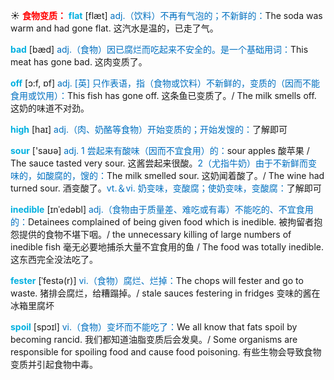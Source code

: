 ☀ <font color="red">**食物变质：**</font>
<font color="sky blue">**flat**</font> [flæt] 
<font color="#0070c0">adj.（饮料）不再有气泡的；不新鲜的：</font>The soda was warm and had gone flat. 这汽水是温的，已走了气。

<font color="sky blue">**bad**</font> [bæd] 
<font color="#0070c0">adj.（食物）因已腐烂而吃起来不安全的。是一个基础用词：</font>This meat has gone bad. 这肉变质了。

<font color="sky blue">**off**</font> [ɔ:f, ɒf] 
<font color="#0070c0">adj. [英] 只作表语，指（食物或饮料）不新鲜的，变质的（因而不能食用或饮用）：</font>This fish has gone off. 这条鱼已变质了。/ The milk smells off. 这奶的味道不对劲。

<font color="sky blue">**high**</font> [haɪ] 
<font color="#0070c0">adj.（肉、奶酪等食物）开始变质的；开始发馊的：</font>了解即可 

<font color="sky blue">**sour**</font> ['saʊə] 
<font color="#0070c0">adj. 1 尝起来有酸味（因而不宜食用）的：</font>sour apples 酸苹果 / The sauce tasted very sour. 这酱尝起来很酸。<font color="#0070c0">2（尤指牛奶）由于不新鲜而变味的，如酸腐的，馊的：</font>The milk smelled sour. 这奶闻着酸了。/ The wine had turned sour. 酒变酸了。<font color="#0070c0">vt.＆vi. 奶变味，变酸腐；使奶变味，变酸腐：</font>了解即可
                      
<font color="sky blue">**inedible**</font> [ɪnˈedəbl]
<font color="#0070c0">adj.（食物由于质量差、难吃或有毒）不能吃的、不宜食用的：</font>Detainees complained of being given food which is inedible. 被拘留者抱怨提供的食物不堪下咽。/ the unnecessary killing of large numbers of inedible fish 毫无必要地捕杀大量不宜食用的鱼 / The food was totally inedible. 这东西完全没法吃了。

<font color="sky blue">**fester**</font> [ˈfestə(r)]
<font color="#0070c0">vi.（食物）腐烂、烂掉：</font>The chops will fester and go to waste. 猪排会腐烂，给糟蹋掉。/ stale sauces festering in fridges 变味的酱在冰箱里腐坏
           
<font color="sky blue">**spoil**</font> [spɔɪl]
<font color="#0070c0">vi.（食物）变坏而不能吃了：</font>We all know that fats spoil by becoming rancid. 我们都知道油脂变质后会发臭。/ Some organisms are responsible for spoiling food and cause food poisoning. 有些生物会导致食物变质并引起食物中毒。

